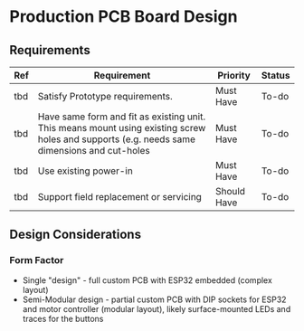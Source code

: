# Production PCB Board Design

## Requirements

| Ref | Requirement                                                                                                                                 | Priority    | Status |
|-----|---------------------------------------------------------------------------------------------------------------------------------------------|-------------|--------| 
| tbd | Satisfy Prototype requirements.                                                                                                             | Must Have   | To-do  |
| tbd | Have same form and fit as existing unit. This means mount using existing screw holes and supports (e.g. needs same dimensions and cut-holes | Must Have   | To-do  |
| tbd | Use existing power-in                                                                                                                       | Must Have   | To-do  |
| tbd | Support field replacement or servicing                                                                                                      | Should Have | To-do  |

## Design Considerations

### Form Factor

- Single "design" - full custom PCB with ESP32 embedded (complex layout)
- Semi-Modular design - partial custom PCB  with DIP sockets for ESP32 and motor controller (modular layout), likely surface-mounted LEDs and traces for the buttons

